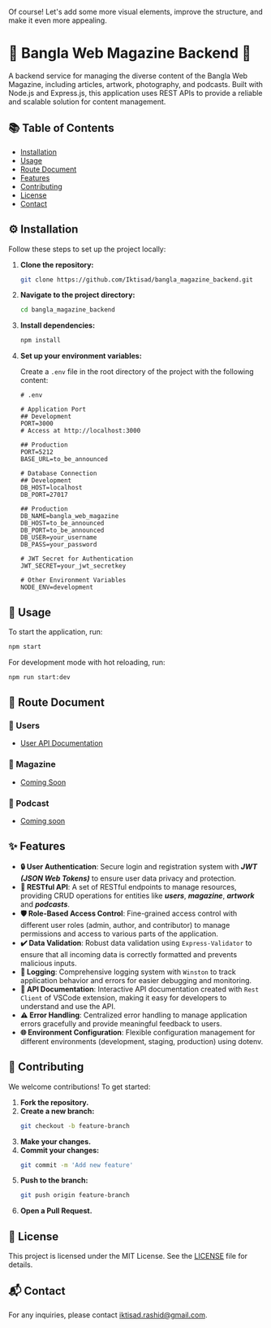 Of course! Let's add some more visual elements, improve the structure, and make it even more appealing.

# 🌟 Bangla Web Magazine Backend 🌟

A backend service for managing the diverse content of the Bangla Web Magazine, including articles, artwork, photography, and podcasts. Built with Node.js and Express.js, this application uses REST APIs to provide a reliable and scalable solution for content management.

## 📚 Table of Contents

-   [Installation](#installation)
-   [Usage](#usage)
-   [Route Document](#route-document)
-   [Features](#features)
-   [Contributing](#contributing)
-   [License](#license)
-   [Contact](#contact)

## ⚙️ Installation

Follow these steps to set up the project locally:

1. **Clone the repository:**

    ```bash
    git clone https://github.com/Iktisad/bangla_magazine_backend.git
    ```

2. **Navigate to the project directory:**

    ```bash
    cd bangla_magazine_backend
    ```

3. **Install dependencies:**

    ```bash
    npm install
    ```

4. **Set up your environment variables:**

    Create a `.env` file in the root directory of the project with the following content:

    ```plaintext
    # .env

    # Application Port
    ## Development
    PORT=3000
    # Access at http://localhost:3000

    ## Production
    PORT=5212
    BASE_URL=to_be_announced

    # Database Connection
    ## Development
    DB_HOST=localhost
    DB_PORT=27017

    ## Production
    DB_NAME=bangla_web_magazine
    DB_HOST=to_be_announced
    DB_PORT=to_be_announced
    DB_USER=your_username
    DB_PASS=your_password

    # JWT Secret for Authentication
    JWT_SECRET=your_jwt_secretkey

    # Other Environment Variables
    NODE_ENV=development
    ```

## 🚀 Usage

To start the application, run:

```bash
npm start
```

For development mode with hot reloading, run:

```bash
npm run start:dev
```

## 📜 Route Document

### 🤵 Users

-   [User API Documentation](/doc/routes/user.http)

### 📰 Magazine

-   [Coming Soon]()

### 📢 Podcast

-   [Coming soon]()

## ✨ Features

-   **🔒 User Authentication**: Secure login and registration system with **_JWT (JSON Web Tokens)_** to ensure user data privacy and protection.
-   **🔄 RESTful API**: A set of RESTful endpoints to manage resources, providing CRUD operations for entities like **_users_**, **_magazine_**, **_artwork_** and **_podcasts_**.
-   **🛡️ Role-Based Access Control**: Fine-grained access control with different user roles (admin, author, and contributor) to manage permissions and access to various parts of the application.
-   **✔️ Data Validation**: Robust data validation using `Express-Validator` to ensure that all incoming data is correctly formatted and prevents malicious inputs.
-   **📝 Logging**: Comprehensive logging system with `Winston` to track application behavior and errors for easier debugging and monitoring.
-   **📖 API Documentation**: Interactive API documentation created with `Rest Client` of VSCode extension, making it easy for developers to understand and use the API.
-   **⚠️ Error Handling**: Centralized error handling to manage application errors gracefully and provide meaningful feedback to users.
-   **🌐 Environment Configuration**: Flexible configuration management for different environments (development, staging, production) using dotenv.

## 🤝 Contributing

We welcome contributions! To get started:

1. **Fork the repository.**
2. **Create a new branch:**
    ```bash
    git checkout -b feature-branch
    ```
3. **Make your changes.**
4. **Commit your changes:**
    ```bash
    git commit -m 'Add new feature'
    ```
5. **Push to the branch:**
    ```bash
    git push origin feature-branch
    ```
6. **Open a Pull Request.**

## 📜 License

This project is licensed under the MIT License. See the [LICENSE](LICENSE.md) file for details.

## 📬 Contact

For any inquiries, please contact [iktisad.rashid@gmail.com](mailto:iktisad.rashid@gmail.com).
